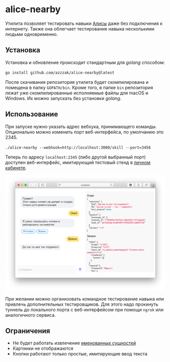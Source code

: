 # alice-nearby

Утилита позволяет тестировать навыки [Алисы](https://alice.yandex.ru) даже без подключения к интернету. Также она облегчает тестирование навыка несколькими людьми одновременно.

## Установка

Установка и обновление происходит стандартным для _golang_ способом:

`go install github.com/azzzak/alice-nearby@latest`

После скачивания репозитория утилита будет скомпилирована и помещена в папку `GOPATH/bin`. Кроме того, в папке `bin` репозитория лежат уже скомпилированные исполняемые файлы для macOS и Windows. Их можно запускать без установки _golang_.

## Использование

При запуске нужно указать адрес вебхука, принимающего команды. Опционально можно изменить порт веб-интерфейса, по умолчанию это 2345.

`./alice-nearby --webhook=http://localhost:3000/skill --port=3456`

Теперь по адресу `localhost:2345` (либо другой выбранный порт) доступен веб-интерфейс, имитирующий тестовый стенд в [личном кабинете](https://dialogs.yandex.ru/developer/).

![Веб-интерфейс утилиты](screenshot.png "Веб-интерфейс утилиты")

При желании можно организовать командное тестирование навыка или привлечь дополнительных тестировщиков. Для этого надо прокинуть туннель до локального порта с веб-интерфейсом при помощи `ngrok` или аналогичного сервиса.

## Ограничения

- Не будет работать извлечение [именованных сущностей](https://tech.yandex.ru/dialogs/alice/doc/nlu-docpage/)
- Картинки не отображаются
- Кнопки работают только простые, имитирующие ввод текста
